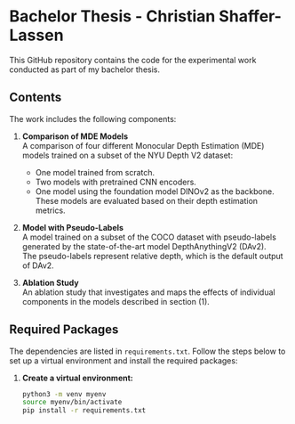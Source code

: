 # Bachelor Thesis - Christian Shaffer-Lassen

This GitHub repository contains the code for the experimental work conducted as part of my bachelor thesis.

## Contents

The work includes the following components:

1. **Comparison of MDE Models**  
   A comparison of four different Monocular Depth Estimation (MDE) models trained on a subset of the NYU Depth V2 dataset:
   - One model trained from scratch.
   - Two models with pretrained CNN encoders.
   - One model using the foundation model DINOv2 as the backbone.  
   These models are evaluated based on their depth estimation metrics.

2. **Model with Pseudo-Labels**  
   A model trained on a subset of the COCO dataset with pseudo-labels generated by the state-of-the-art model DepthAnythingV2 (DAv2).  
   The pseudo-labels represent relative depth, which is the default output of DAv2.

3. **Ablation Study**  
   An ablation study that investigates and maps the effects of individual components in the models described in section (1).

## Required Packages

The dependencies are listed in `requirements.txt`. Follow the steps below to set up a virtual environment and install the required packages:

1. **Create a virtual environment:**
   ```bash
   python3 -m venv myenv
   source myenv/bin/activate
   pip install -r requirements.txt


